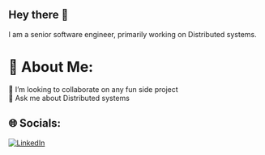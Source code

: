 Hey there :wave:
---
I am a senior software engineer, primarily working on Distributed systems. 

# 💫 About Me:
👯 I’m looking to collaborate on any fun side project<br>💬 Ask me about Distributed systems


## 🌐 Socials:
[![LinkedIn](https://img.shields.io/badge/LinkedIn-%230077B5.svg?logo=linkedin&logoColor=white)](https://linkedin.com/in/lavish-gambhir) 
